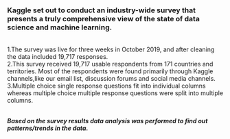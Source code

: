 <h3>Kaggle set out to conduct an industry-wide survey that presents a truly comprehensive view of the state of data science and machine learning.</h3>
<br>1.The survey was live for three weeks in October 2019, and after cleaning the data included 19,717 responses.
<br>2.This survey received 19,717 usable respondents from 171 countries and territories. Most of the respondents were found primarily through Kaggle channels,like our email list, discussion forums and social media channels.
<br>3.Multiple choice single response questions fit into individual columns whereas multiple choice multiple response questions were split into multiple columns.

<br><b><i>Based on the survey results data analysis was performed to find out patterns/trends in the data.
